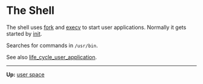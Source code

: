 # The Shell


The shell uses [fork](../../kernel/syscalls/fork.md) and [execv](../../kernel/syscalls/execv.md) to start user applications.
Normally it gets started by [init](init.md).

Searches for commands in `/usr/bin`.

See also [life_cycle_user_application](../../kernel/overview/life_cycle_user_application.md).

---
**Up:** [user space](../userspace.md)
